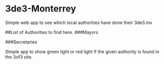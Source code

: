 # 3de3-Monterrey
Simple web app to see which local authorities have done their 3de3.mx

##List of Authorities to find here.
###Mayors

###Secretaries

Simple app to show green light or red light if the given authority is found in the 3of3 site.
